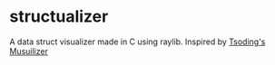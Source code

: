 # structualizer

A data struct visualizer made in C using raylib. Inspired by [Tsoding's Musuilizer](https://github.com/tsoding/musializer)

